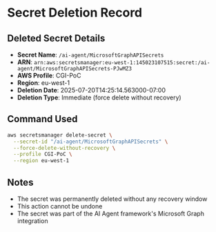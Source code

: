 # Secret Deletion Record

## Deleted Secret Details

- **Secret Name**: `/ai-agent/MicrosoftGraphAPISecrets`
- **ARN**: `arn:aws:secretsmanager:eu-west-1:145023107515:secret:/ai-agent/MicrosoftGraphAPISecrets-PJwMZ3`
- **AWS Profile**: CGI-PoC
- **Region**: eu-west-1
- **Deletion Date**: 2025-07-20T14:25:14.563000-07:00
- **Deletion Type**: Immediate (force delete without recovery)

## Command Used

```bash
aws secretsmanager delete-secret \
  --secret-id "/ai-agent/MicrosoftGraphAPISecrets" \
  --force-delete-without-recovery \
  --profile CGI-PoC \
  --region eu-west-1
```

## Notes

- The secret was permanently deleted without any recovery window
- This action cannot be undone
- The secret was part of the AI Agent framework's Microsoft Graph integration
